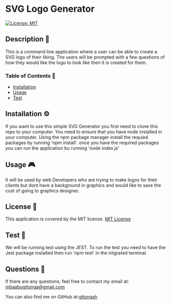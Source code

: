   # SVG Logo Generator
  [![License: MIT](https://img.shields.io/badge/License-MIT-yellow.svg)](https://opensource.org/licenses/MIT)
  ## Description 🔎
  This is a command line application where a user can be able to create a SVG logo of their liking. The users will be prompted with a few questions of how they would like the logo to look like then it is created for them.
  ### Table of Contents 📖
  - [Installation](#installation-⚙️)
  - [Usage](#usage-🎮)
  - [Test](#test-🧪)
  ## Installation ⚙️
  If you want to use this simple SVG Generator you first need to clone this repo to your computer. You need to ensure that you have node installed in your computer. Using the npm package manager install the requied packages by running 'npm install'. once you have the required packages you can run the application bu running 'node index.js'
  ## Usage 🎮
  It will be used by web Developers who are trying to make logos for their clients but dont have a background in graphics and would like to save the cost of going to graphics designer. 
    
  ## License 📝
  This application is covered by the MIT license.
    [MIT License](https://opensource.org/licenses/MIT)
  ## Test  🧪
  We will be running test using the JEST. To run the test you need to have the Jest package installed then run 'npm test' in the intgrated terminal.
  
  ## Questions 🙋
  If there are any questions, feel free to contact my email at: mbaabugitonga@gmail.com

  You can also find me on GitHub at:[gitongah](https://www.github.com/gitongah)
  